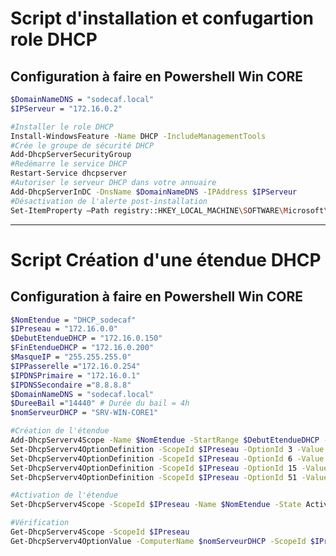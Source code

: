 # Script d'installation et confugartion role DHCP
## Configuration à faire en Powershell Win CORE
````bash
$DomainNameDNS = "sodecaf.local"
$IPServeur = "172.16.0.2"

#Installer le role DHCP
Install-WindowsFeature -Name DHCP -IncludeManagementTools
#Crée le groupe de sécurité DHCP
Add-DhcpServerSecurityGroup
#Redémarre le service DHCP
Restart-Service dhcpserver
#Autoriser le serveur DHCP dans votre annuaire
Add-DhcpServerInDC -DnsName $DomainNameDNS -IPAddress $IPServeur
#Désactivation de l'alerte post-installation
Set-ItemProperty –Path registry::HKEY_LOCAL_MACHINE\SOFTWARE\Microsoft\ServerManager\Roles\12 –Name ConfigurationState –Value 2
````
---------------------------------------------------------------------------------------------------------------------------------
# Script Création d'une étendue DHCP
## Configuration à faire en Powershell Win CORE
````bash
$NomEtendue = "DHCP_sodecaf"
$IPreseau = "172.16.0.0"
$DebutEtendueDHCP = "172.16.0.150"
$FinEtendueDHCP = "172.16.0.200"
$MasqueIP = "255.255.255.0"
$IPPasserelle ="172.16.0.254"
$IPDNSPrimaire = "172.16.0.1"
$IPDNSSecondaire ="8.8.8.8"
$DomainNameDNS = "sodecaf.local"
$DureeBail ="14440" # Durée du bail = 4h
$nomServeurDHCP = "SRV-WIN-CORE1"

#Création de l'étendue
Add-DhcpServerv4Scope -Name $NomEtendue -StartRange $DebutEtendueDHCP -EndRange $FinEtendueDHCP -SubnetMask $MasqueIP
Set-DhcpServerv4OptionDefinition -ScopeId $IPreseau -OptionId 3 -Value $IPPasserelle
Set-DhcpServerv4OptionDefinition -ScopeId $IPreseau -OptionId 6 -Value $IPDNSPrimaire,$IPDNSSecondaire -Force
Set-DhcpServerv4OptionDefinition -ScopeId $IPreseau -OptionId 15 -Value $DomainNameDNS
Set-DhcpServerv4OptionDefinition -ScopeId $IPreseau -OptionId 51 -Valuev $DureeBail

#Activation de l'étendue
Set-DhcpServerv4Scope -ScopeId $IPreseau -Name $NomEtendue -State Active

#Vérification
Get-DhcpServerv4Scope -ScopeId $IPreseau
Get-DhcpServerv4OptionValue -ComputerName $nomServeurDHCP -ScopeId $IPreseau
````
